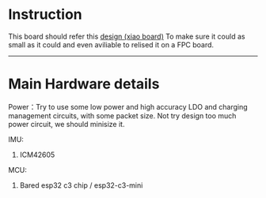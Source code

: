 # Instruction

This board should refer this [design (xiao board)](https://www.seeedstudio.com/Seeed-XIAO-ESP32C3-p-5431.html)
To make sure it could as small as it could and even aviliable to relised it on a FPC board.

---
# Main Hardware details

Power：Try to use some low power and high accuracy LDO and charging management circuits, with some packet size. Not try design too much power circuit, we should minisize it.


IMU:
1. ICM42605

MCU:
1. Bared esp32 c3 chip / esp32-c3-mini